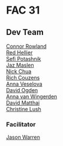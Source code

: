# FAC 31

## Dev Team

[Connor Rowland](https://github.com/FortyTwoFortyTwo)\
[Red Hellier](https://github.com/RedHellier)\
[Sefi Potashnik](https://github.com/josephpotashnik)\
[Jaz Maslen](https://github.com/Jaz-spec)\
[Nick Chua](https://github.com/nchua3012)\
[Rich Couzens](https://github.com/arecouz)\
[Anna Veselova](https://github.com/AnyaVeselova)\
[David Ogden](https://github.com/Oggie112)\
[Anna van Wingerden](https://github.com/annavanwingerden)\
[David Matthai](https://github.com/DNMathEye)\
[Christine Lush](https://github.com/chrislush)

### Facilitator

[Jason Warren](https://github.com/jasonwarrenuk)
